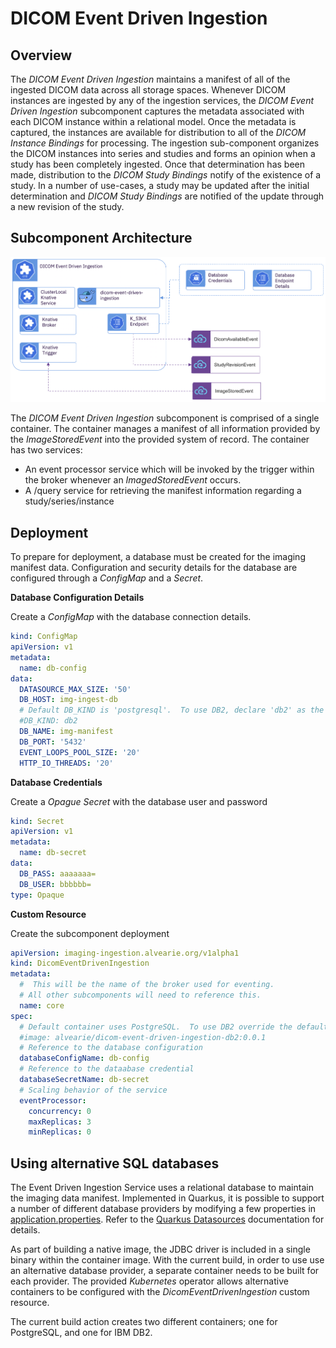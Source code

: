 # DICOM Event Driven Ingestion 

## Overview
  The *DICOM Event Driven Ingestion* maintains a manifest of all of the ingested DICOM data across all storage spaces.  Whenever DICOM instances are ingested by any of the ingestion services, the *DICOM Event Driven Ingestion* subcomponent captures the metadata associated with each DICOM instance within a relational model.  Once the metadata is captured, the instances are available for distribution to all of the *DICOM Instance Bindings* for processing.  The ingestion sub-component organizes the DICOM instances into series and studies and forms an opinion when a study has been completely ingested.  Once that determination has been made, distribution to the *DICOM Study Bindings* notify of the existence of a study.  In a number of use-cases, a study may be updated after the initial determination and *DICOM Study Bindings* are notified of the update through a new revision of the study.

## Subcomponent Architecture

![DICOM Event Driven Ingestion](../images/event-driven-ingestion.png)

The *DICOM Event Driven Ingestion* subcomponent is comprised of a single container.  The container manages a manifest of all information provided by the *ImageStoredEvent* into the provided system of record.  The container has two services:
  - An event processor service which will be invoked by the trigger within the broker whenever an *ImagedStoredEvent* occurs.
  - A /query service for retrieving the manifest information regarding a study/series/instance


## Deployment 
  To prepare for deployment, a database must be created for the imaging manifest data.  Configuration and security details for the database are configured through a *ConfigMap* and a *Secret*.  
  
**Database Configuration Details**

Create a *ConfigMap* with the database connection details.

```yaml
kind: ConfigMap
apiVersion: v1
metadata:
  name: db-config
data:
  DATASOURCE_MAX_SIZE: '50'
  DB_HOST: img-ingest-db
  # Default DB_KIND is 'postgresql'.  To use DB2, declare 'db2' as the DB_KIND.
  #DB_KIND: db2
  DB_NAME: img-manifest
  DB_PORT: '5432'
  EVENT_LOOPS_POOL_SIZE: '20'
  HTTP_IO_THREADS: '20'
```
  
**Database Credentials**

Create a *Opague Secret* with the database user and password

```yaml
kind: Secret
apiVersion: v1
metadata:
  name: db-secret
data:
  DB_PASS: aaaaaaa=
  DB_USER: bbbbbb=
type: Opaque
```



**Custom Resource**

Create the subcomponent deployment

```yaml
apiVersion: imaging-ingestion.alvearie.org/v1alpha1
kind: DicomEventDrivenIngestion
metadata:
  #  This will be the name of the broker used for eventing.  
  # All other subcomponents will need to reference this.
  name: core
spec:
  # Default container uses PostgreSQL.  To use DB2 override the default image
  #image: alvearie/dicom-event-driven-ingestion-db2:0.0.1
  # Reference to the database configuration
  databaseConfigName: db-config
  # Reference to the dataabase credential
  databaseSecretName: db-secret
  # Scaling behavior of the service
  eventProcessor:
    concurrency: 0
    maxReplicas: 3
    minReplicas: 0
```

## Using alternative SQL databases
  The Event Driven Ingestion Service uses a relational database to maintain the imaging data manifest.  Implemented in Quarkus, it is possible to support a number of different database providers by modifying a few properties in [application.properties](../../dicom-event-driven-ingestion/src/main/resources/application.properties).  Refer to the [Quarkus Datasources](https://quarkus.io/guides/datasource) documentation for details.  
  
As part of building a native image, the JDBC driver is included in a single binary within the container image.  With the current build, in order to use use an alternative database provider, a separate container needs to be built for each provider.  The provided *Kubernetes* operator allows alternative containers to be configured with the *DicomEventDrivenIngestion* custom resource.  

The current build action creates two different containers; one for PostgreSQL, and one for IBM DB2.  
  

